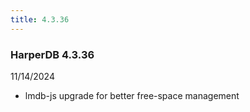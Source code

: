 ```yaml
---
title: 4.3.36
---
```


### HarperDB 4.3.36

11/14/2024

- lmdb-js upgrade for better free-space management
